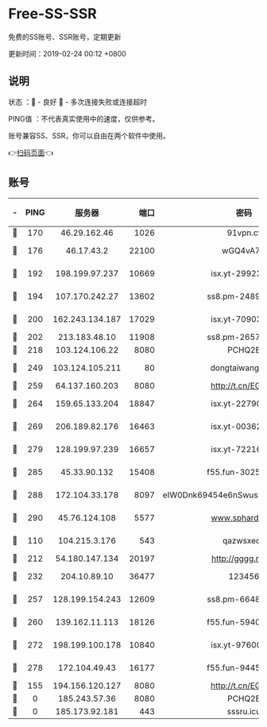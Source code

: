 # Free-SS-SSR

免费的SS账号、SSR账号，定期更新

更新时间：2019-02-24 00:12 +0800

## 说明

状态     ：🙂 - 良好 🙁 - 多次连接失败或连接超时

PING值   ：不代表真实使用中的速度，仅供参考。

账号兼容SS、SSR，你可以自由在两个软件中使用。

👉[扫码页面](https://liesauer.github.io/free-ss-ssr.github.io/)👈

## 账号

|-|PING|服务器|端口|密码|加密方式|区域|
|:----:|:----:|:-----:|-----:|:----:|:----:|:----:|
|🙂|170|46.29.162.46|1026|91vpn.cf|rc4-md5|RU|
|🙂|176|46.17.43.2|22100|wGQ4vA7D|aes-256-gcm|RU|
|🙂|192|198.199.97.237|10669|isx.yt-29923675|aes-256-cfb|US|
|🙂|194|107.170.242.27|13602|ss8.pm-24894084|aes-256-cfb|US|
|🙂|200|162.243.134.187|17029|isx.yt-70903569|aes-256-cfb|US|
|🙂|202|213.183.48.10|11908|ss8.pm-26579445|rc4-md5|RU|
|🙂|218|103.124.106.22|8080|PCHQ2E|rc4-md5|US|
|🙂|249|103.124.105.211|80|dongtaiwang.com|aes-256-cfb|US|
|🙂|259|64.137.160.203|8080|http://t.cn/EGJIyrl|rc4-md5|CA|
|🙂|264|159.65.133.204|18847|isx.yt-22790068|aes-256-cfb|SG|
|🙂|269|206.189.82.176|16463|isx.yt-00362323|aes-256-cfb|SG|
|🙂|279|128.199.97.239|16657|isx.yt-72216653|aes-256-cfb|SG|
|🙂|285|45.33.90.132|15408|f55.fun-30254973|aes-256-cfb|US|
|🙂|288|172.104.33.178|8097|eIW0Dnk69454e6nSwuspv9DmS201tQ0D|aes-256-cfb|SG|
|🙂|290|45.76.124.108|5577|www.sphard.com|aes-256-cfb|AU|
|🙂|110|104.215.3.176|543|qazwsxedc|aes-256-gcm|JP|
|🙂|212|54.180.147.134|20197|http://gggg.rocks|chacha20|KR|
|🙂|232|204.10.89.10|36477|123456|aes-256-cfb|US|
|🙂|257|128.199.154.243|12609|ss8.pm-66482208|aes-256-cfb|SG|
|🙂|260|139.162.11.113|18126|f55.fun-59408328|aes-256-cfb|SG|
|🙂|272|198.199.100.178|10840|isx.yt-97600185|aes-256-cfb|US|
|🙂|278|172.104.49.43|16177|f55.fun-94458242|aes-256-cfb|SG|
|🙁|155|194.156.120.127|8080|http://t.cn/EGJIyrl|rc4-md5|RU|
|🙁|0|185.243.57.36|8080|PCHQ2E|rc4-md5|US|
|🙁|0|185.173.92.181|443|sssru.icu|rc4-md5|RU|
